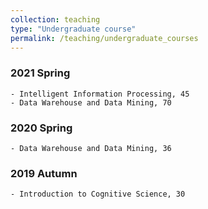 ```yaml
---
collection: teaching
type: "Undergraduate course"
permalink: /teaching/undergraduate_courses
---
```


### 2021 Spring
    - Intelligent Information Processing, 45
    - Data Warehouse and Data Mining, 70  

### 2020 Spring  
    - Data Warehouse and Data Mining, 36  

### 2019 Autumn
    - Introduction to Cognitive Science, 30  
